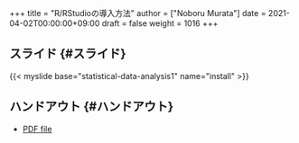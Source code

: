 +++
title = "R/RStudioの導入方法"
author = ["Noboru Murata"]
date = 2021-04-02T00:00:00+09:00
draft = false
weight = 1016
+++

## スライド {#スライド}

{{&lt; myslide base="statistical-data-analysis1" name="install" &gt;}}


## ハンドアウト {#ハンドアウト}

-   [PDF file](https://noboru-murata.github.io/statistical-data-analysis1/pdfs/install.pdf)